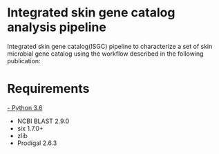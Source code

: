 # Integrated skin gene catalog analysis pipeline
Integrated skin gene catalog(ISGC) pipeline to characterize a set of skin microbial gene catalog using the workflow described in the following publication:

# Requirements

[- Python 3.6](https://www.python.org/)
- NCBI BLAST 2.9.0
- six 1.7.0+
- zlib
- Prodigal 2.6.3
